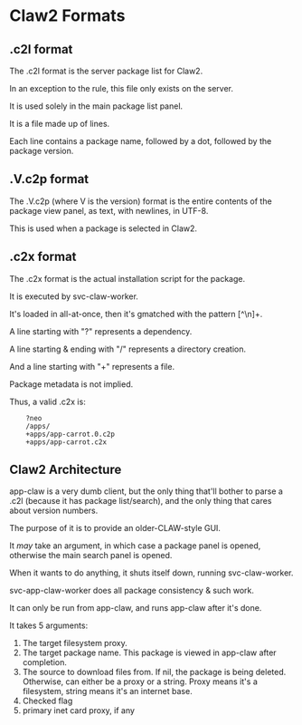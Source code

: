 # Claw2 Formats

## .c2l format

The .c2l format is the server package list for Claw2.

In an exception to the rule, this file only exists on the server.

It is used solely in the main package list panel.

It is a file made up of lines.

Each line contains a package name, followed by a dot, followed by the package version.

## .V.c2p format

The .V.c2p (where V is the version) format is the entire contents of the package view panel,
 as text, with newlines, in UTF-8.

This is used when a package is selected in Claw2.

## .c2x format

The .c2x format is the actual installation script for the package.

It is executed by svc-claw-worker.

It's loaded in all-at-once, then it's gmatched
 with the pattern [^\n]+.

A line starting with "?" represents a dependency.

A line starting & ending with "/" represents a directory creation.

And a line starting with "+" represents a file.

Package metadata is not implied.

Thus, a valid .c2x is:

```
    ?neo
    /apps/
    +apps/app-carrot.0.c2p
    +apps/app-carrot.c2x
```

## Claw2 Architecture

app-claw is a very dumb client, but the only thing that'll bother
 to parse a .c2l (because it has package list/search),
 and the only thing that cares about version numbers.

The purpose of it is to provide an older-CLAW-style GUI.

It *may* take an argument, in which case a package panel is opened,
 otherwise the main search panel is opened.

When it wants to do anything, it shuts itself down, running svc-claw-worker.

svc-app-claw-worker does all package consistency & such work.

It can only be run from app-claw, and runs app-claw after it's done.

It takes 5 arguments:

1. The target filesystem proxy.
2. The target package name. This package is viewed in app-claw after completion.
3. The source to download files from.
   If nil, the package is being deleted.
   Otherwise, can either be a proxy or a string.
   Proxy means it's a filesystem,
    string means it's an internet base.
4. Checked flag
5. primary inet card proxy, if any
